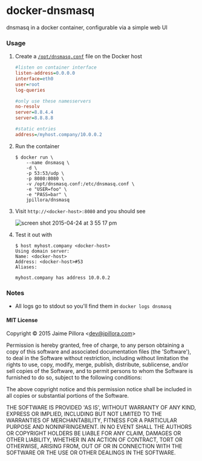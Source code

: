 
# docker-dnsmasq

dnsmasq in a docker container, configurable via a simple web UI

### Usage

1. Create a [`/opt/dnsmasq.conf`](http://oss.segetech.com/intra/srv/dnsmasq.conf) file on the Docker host

	``` ini
	#listen on container interface
	listen-address=0.0.0.0
	interface=eth0
	user=root
	log-queries

	#only use these namesservers
	no-resolv
	server=8.8.4.4
	server=8.8.8.8

	#static entries
	address=/myhost.company/10.0.0.2
	```

1. Run the container

	```
	$ docker run \
		--name dnsmasq \
		-d \
		-p 53:53/udp \
		-p 8080:8080 \
		-v /opt/dnsmasq.conf:/etc/dnsmasq.conf \
		-e "USER=foo" \
		-e "PASS=bar" \
		jpillora/dnsmasq
	```

1. Visit `http://<docker-host>:8080` and you should see

	![screen shot 2015-04-24 at 3 55 17 pm](https://cloud.githubusercontent.com/assets/633843/7313188/5b6646b4-ea9a-11e4-90fa-e804dcc34922.png)

1. Test it out with

	```
	$ host myhost.company <docker-host>
	Using domain server:
	Name: <docker-host>
	Address: <docker-host>#53
	Aliases:

	myhost.company has address 10.0.0.2
	```

### Notes

* All logs go to stdout so you'll find them in `docker logs dnsmasq`

#### MIT License

Copyright &copy; 2015 Jaime Pillora &lt;dev@jpillora.com&gt;

Permission is hereby granted, free of charge, to any person obtaining
a copy of this software and associated documentation files (the
'Software'), to deal in the Software without restriction, including
without limitation the rights to use, copy, modify, merge, publish,
distribute, sublicense, and/or sell copies of the Software, and to
permit persons to whom the Software is furnished to do so, subject to
the following conditions:

The above copyright notice and this permission notice shall be
included in all copies or substantial portions of the Software.

THE SOFTWARE IS PROVIDED 'AS IS', WITHOUT WARRANTY OF ANY KIND,
EXPRESS OR IMPLIED, INCLUDING BUT NOT LIMITED TO THE WARRANTIES OF
MERCHANTABILITY, FITNESS FOR A PARTICULAR PURPOSE AND NONINFRINGEMENT.
IN NO EVENT SHALL THE AUTHORS OR COPYRIGHT HOLDERS BE LIABLE FOR ANY
CLAIM, DAMAGES OR OTHER LIABILITY, WHETHER IN AN ACTION OF CONTRACT,
TORT OR OTHERWISE, ARISING FROM, OUT OF OR IN CONNECTION WITH THE
SOFTWARE OR THE USE OR OTHER DEALINGS IN THE SOFTWARE.
